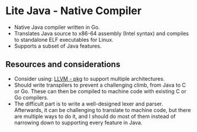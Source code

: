 # Lite Java - Native Compiler

- Native Java compiler written in Go. 
- Translates Java source to x86-64 assembly (Intel syntax) and compiles to standalone ELF executables for Linux. 
- Supports a subset of Java features.

## Resources and considerations

- Consider using: [LLVM - pkg](https://pkg.go.dev/tinygo.org/x/go-llvm) to support multiple architectures.
- Should write transpilers to prevent a challenging climb, from Java to C or Go. These can then be compiled to machine code with existing C or Go compilers.
- The difficult part is to write a well-designed lexer and parser. Afterwards, it can be challenging to translate to machine code, but there are multiple ways to do it, and I should do most of them instead of narrowing down to supporting every feature in Java.
